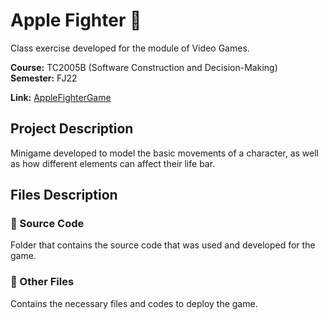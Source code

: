 # Apple Fighter 🍎

Class exercise developed for the module of Video Games.

**Course:** TC2005B (Software Construction and Decision-Making) <br>
**Semester:** FJ22

**Link:** [AppleFighterGame](https://bren12.github.io/AppleFighter/)

## Project Description

Minigame developed to model the basic movements of a character, as well as 
how different elements can affect their life bar.

## Files Description

### 📁 Source Code

Folder that contains the source code that was used and developed for the game.

### 📁 Other Files

Contains the necessary files and codes to deploy the game.
